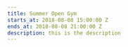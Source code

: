 ```yaml
---
title: Summer Open Gym
starts_at: 2018-08-08 15:00:00 Z
ends_at: 2018-08-08 21:00:00 Z
description: this is the description
---
```



